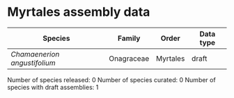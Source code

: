 # Myrtales assembly data

| Species | Family | Order | Data type |
| -- | --- | --- | --- |
| *Chamaenerion angustifolium* | Onagraceae | Myrtales | draft |

Number of species released: 0
Number of species curated: 0
Number of species with draft assemblies: 1


